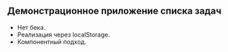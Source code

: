 ## Демонстрационное приложение списка задач
- Нет бека.
- Реализация через localStorage.
- Компонентный подход.

